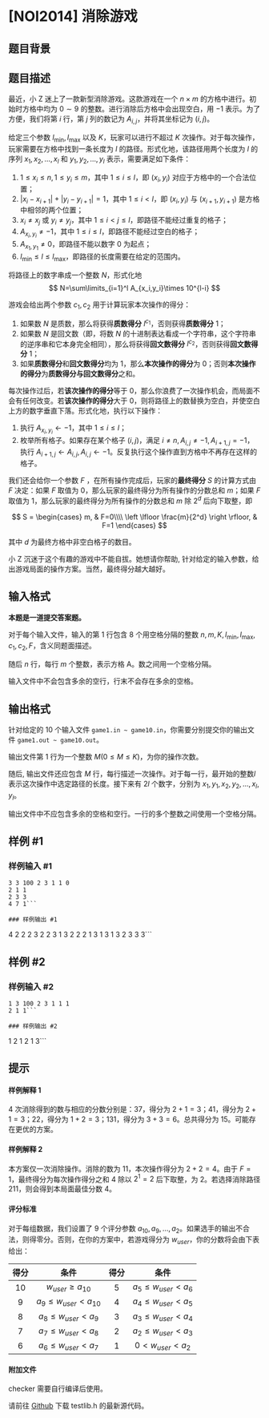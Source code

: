 # [NOI2014] 消除游戏

## 题目背景



## 题目描述

最近，小 Z 迷上了一款新型消除游戏。这款游戏在一个 $n\times m$ 的方格中进行。初始时方格中均为 $0 \sim 9$ 的整数。进行消除后方格中会出现空白，用 $-1$ 表示。为了方便，我们将第 $i$ 行，第 $j$ 列的数记为 $A_{i,j}$，并将其坐标记为 $(i,j)$。

给定三个参数 $l_{\min},l_{\max}$ 以及 $K$，玩家可以进行不超过 $K$ 次操作。对于每次操作，玩家需要在方格中找到一条长度为 $l$ 的路径。形式化地，该路径用两个长度为 $l$ 的序列 $x_1,x_2,\ldots,x_l$ 和 $y_1,y_2,\ldots,y_l$ 表示，需要满足如下条件：
1. $1\le x_i\le n,1\le y_i\le m$，其中 $1\le i\le l$，即 $(x_i,y_i)$ 对应于方格中的一个合法位置；
2. $\left|x_i-x_{i+1} \right|+ \left|y_i-y_{i+1} \right|=1$，其中 $1 \le i \lt l$，即 $(x_i,y_i)$ 与 $(x_{i+1},y_{i+1})$ 是方格中相邻的两个位置；
3. $x_i \neq x_j$ 或 $y_i \neq y_j$，其中 $1\le i \lt j\le l$，即路径不能经过重复的格子；
4. $A_{x_i,y_i} \neq -1$，其中 $1\le i\le l$，即路径不能经过空白的格子；
5. $A_{x_1,y_1} \neq 0$，即路径不能以数字 $0$ 为起点；
6. $l_{\min}\le l\le l_{\max}$，即路径的长度需要在给定的范围内。

将路径上的数字串成一个整数 $N$，形式化地
$$
N=\sum\limits_{i=1}^l A_{x_i,y_i}\times 10^{l-i}
$$

游戏会给出两个参数 $c_1,c_2$ 用于计算玩家本次操作的得分：
1. 如果数 $N$ 是质数，那么将获得**质数得分** $l^{c_1}$，否则获得**质数得分** $1$；
2. 如果数 $N$ 是回文数（即，将数 $N$ 的十进制表达看成一个字符串，这个字符串的逆序串和它本身完全相同），那么将获得**回文数得分** $l^{c_2}$，否则获得**回文数得分** $1$；
3. 如果**质数得分**和**回文数得分**均为 $1$，那么**本次操作的得分**为 $0$；否则**本次操作的得分**为**质数得分与回文数得分**之和。

每次操作过后，若**该次操作的得分**等于 $0$，那么你浪费了一次操作机会，而局面不会有任何改变。若**该次操作的得分**大于 $0$，则将路径上的数替换为空白，并使空白上方的数字垂直下落。形式化地，执行以下操作：
1. 执行 $A_{x_i,y_i}\leftarrow -1$，其中 $1\le i\le l$；
2. 枚举所有格子。如果存在某个格子 $(i ,j)$，满足 $i \neq n, A_{i,j} \neq -1, A_{i+1,j} = -1$，执行 $A_{i+1,j} \leftarrow A_{i,j}, A_{i,j}\leftarrow -1$。反复执行这个操作直到方格中不再存在这样的格子。

我们还会给你一个参数 $F$ ，在所有操作完成后，玩家的**最终得分** $S$ 的计算方式由 $F$ 决定：如果 $F$ 取值为 $0$，那么玩家的最终得分为所有操作的分数总和 $m$；如果 $F$ 取值为 $1$，那么玩家的最终得分为所有操作的分数总和 $m$ 除 $2^d$ 后向下取整，即

$$
S =
\begin{cases}
m, & F=0\\\\
\left \lfloor \frac{m}{2^d} \right \rfloor, & F=1
\end{cases}
$$

其中 $d$ 为最终方格中非空白格子的数目。

小 Z 沉迷于这个有趣的游戏中不能自拔。她想请你帮助, 针对给定的输入参数，给出游戏局面的操作方案。当然，最终得分越大越好。

## 输入格式

**本题是一道提交答案题。**

对于每个输入文件，输入的第 $1$ 行包含 $8$ 个用空格分隔的整数 $n, m, K, l_{\min}, l_{\max}, c_1, c_2, F$，含义同题面描述。 

随后 $n$ 行，每行 $m$ 个整数，表示方格 A。数之间用一个空格分隔。

输入文件中不会包含多余的空行，行末不会存在多余的空格。

## 输出格式

针对给定的 $10$ 个输入文件 `game1.in ~ game10.in`，你需要分别提交你的输出文件 `game1.out ~ game10.out`。

输出文件第 $1$ 行为一个整数 $M (0 \leq M \leq K)$，为你的操作次数。

随后, 输出文件还应包含 $M$ 行，每行描述一次操作。对于每一行，最开始的整数$l$表示这次操作中选定路径的长度。接下来有 $2l$ 个数字，分别为 $x_1, y_1, x_2, y_2, \dots, x_l, y_l$。

输出文件中不应包含多余的空格和空行。一行的多个整数之间使用一个空格分隔。

## 样例 #1

### 样例输入 #1
```
3 3 100 2 3 1 1 0
2 1 1
2 3 3
4 7 1```

### 样例输出 #1

```
4
2 2 2 3 2
2 3 1 3 2
2 2 1 3 1
3 1 3 2 3 3 3```

## 样例 #2

### 样例输入 #2
```
1 3 100 2 3 1 1 1
2 1 1```

### 样例输出 #2

```
1
2 1 2 1 3```

## 提示

#### 样例解释 1

$4$ 次消除得到的数与相应的分数分别是：$37$，得分为 $2+1=3$；$41$，得分为 $2+1=3$；$22$，得分为 $1+2=3$；$131$，得分为 $3+3=6$。总共得分为 $15$。可能存在更优的方案。

#### 样例解释 2

本方案仅一次消除操作。消除的数为 $11$，本次操作得分为 $2+2=4$。由于 $F=1$，最终得分为每次操作得分之和 $4$ 除以 $2^1 = 2$ 后下取整，为 $2$。若选择消除路径 $211$，则会得到本局面最佳分数 $4$。

#### 评分标准

对于每组数据，我们设置了 $9$ 个评分参数 $a_{10},a_9, \dots ,a_2$。如果选手的输出不合法，则得零分。否则，在你的方案中，若游戏得分为 $w_{user}$，你的分数将会由下表给出：

| 得分 |            条件             | 得分 |           条件           |
| :--: | :-------------------------: | :--: | :----------------------: |
| $10$ |    $w_{user}\ge a_{10}$     | $5$  | $a_5\le w_{user}\lt a_6$ |
| $9$  | $a_9\le w_{user}\lt a_{10}$ | $4$  | $a_4\le w_{user}\lt a_5$ |
| $8$  |  $a_8\le w_{user}\lt a_9$   | $3$  | $a_3\le w_{user}\lt a_4$ |
| $7$  |  $a_7\le w_{user}\lt a_8$   | $2$  | $a_2\le w_{user}\lt a_3$ |
| $6$  |  $a_6\le w_{user}\lt a_7$   | $1$  |  $0\lt w_{user}\lt a_2$  |

#### 附加文件

checker 需要自行编译后使用。

请前往 [Github](https://github.com/MikeMirzayanov/testlib) 下载 testlib.h 的最新源代码。
